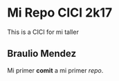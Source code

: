 # Mi Repo CICI 2k17
This is a CICI for mi taller
## Braulio Mendez
Mi primer **comit** a mi primer *repo*.
